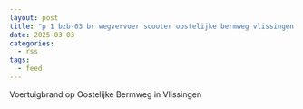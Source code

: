 ```yaml
---
layout: post
title: "p 1 bzb-03 br wegvervoer scooter oostelijke bermweg vlissingen 194432"
date: 2025-03-03
categories: 
  - rss
tags: 
  - feed
---
```


Voertuigbrand op Oostelijke Bermweg in Vlissingen
